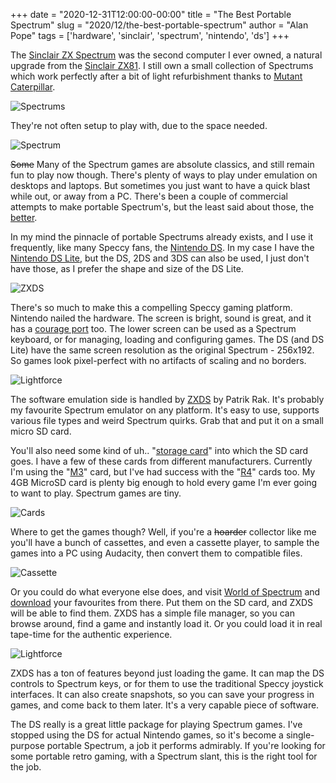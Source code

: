 +++
date = "2020-12-31T12:00:00-00:00"
title = "The Best Portable Spectrum"
slug = "2020/12/the-best-portable-spectrum"
author = "Alan Pope"
tags = ['hardware', 'sinclair', 'spectrum', 'nintendo', 'ds']
+++

The [Sinclair ZX Spectrum](https://en.wikipedia.org/wiki/ZX_Spectrum) was the second computer I ever owned, a natural upgrade from the [Sinclair ZX81](https://en.wikipedia.org/wiki/ZX81). I still own a small collection of Spectrums which work perfectly after a bit of light refurbishment thanks to [Mutant Caterpillar](https://www.mutant-caterpillar.co.uk/shop/product_info.php?products_id=4609).

![Spectrums](/blog/images/2020-12-31/spectrums.jpg)

They're not often setup to play with, due to the space needed.

![Spectrum](/blog/images/2020-12-31/spectrum.jpg)

~~Some~~ Many of the Spectrum games are absolute classics, and still remain fun to play now though. There's plenty of ways to play under emulation on desktops and laptops. But sometimes you just want to have a quick blast while out, or away from a PC. There's been a couple of commercial attempts to make portable Spectrum's, but the least said about those, the [better](https://en.wikipedia.org/wiki/ZX_Spectrum_Vega%2B).

In my mind the pinnacle of portable Spectrums already exists, and I use it frequently, like many Speccy fans, the [Nintendo DS](https://en.wikipedia.org/wiki/Nintendo_DS). In my case I have the [Nintendo DS Lite](https://en.wikipedia.org/wiki/Nintendo_DS_Lite), but the DS, 2DS and 3DS can also be used, I just don't have those, as I prefer the shape and size of the DS Lite.

![ZXDS](/blog/images/2020-12-31/ds-1.jpg)

There's so much to make this a compelling Speccy gaming platform. Nintendo nailed the hardware. The screen is bright, sound is great, and it has a [courage port](https://www.theverge.com/2016/9/7/12838024/apple-iphone-7-plus-headphone-jack-removal-courage) too. The lower screen can be used as a Spectrum keyboard, or for managing, loading and configuring games. The DS (and DS Lite) have the same screen resolution as the original Spectrum - 256x192. So games look pixel-perfect with no artifacts of scaling and no borders.

![Lightforce](/blog/images/2020-12-31/ds-3.jpg)

The software emulation side is handled by [ZXDS](http://zxds.raxoft.cz/) by Patrik Rak. It's probably my favourite Spectrum emulator on any platform. It's easy to use, supports various file types and weird Spectrum quirks. Grab that and put it on a small micro SD card. 

You'll also need some kind of uh.. "[storage card](https://en.wikipedia.org/wiki/List_of_Nintendo_DS_and_3DS_flash_cartridges#Second_generation)" into which the SD card goes. I have a few of these cards from different manufacturers. Currently I'm using the "[M3](https://en.wikipedia.org/wiki/List_of_Nintendo_DS_and_3DS_flash_cartridges#SuperCard_and_M3_Perfect)" card, but I've had success with the "[R4](https://en.wikipedia.org/wiki/R4_cartridge)" cards too. My 4GB MicroSD card is plenty big enough to hold every game I'm ever going to want to play. Spectrum games are tiny.

![Cards](/blog/images/2020-12-31/cards.jpg)

Where to get the games though? Well, if you're a ~~hoarder~~ collector like me you'll have a bunch of cassettes, and even a cassette player, to sample the games into a PC using Audacity, then convert them to compatible files. 

![Cassette](/blog/images/2020-12-31/cassette.jpg)

Or you could do what everyone else does, and visit [World of Spectrum](https://worldofspectrum.org/) and [download](https://worldofspectrum.org/archive/software/games) your favourites from there. Put them on the SD card, and ZXDS will be able to find them. ZXDS has a simple file manager, so you can browse around, find a game and instantly load it. Or you could load it in real tape-time for the authentic experience.

![Lightforce](/blog/images/2020-12-31/ds-2.jpg)

ZXDS has a ton of features beyond just loading the game. It can map the DS controls to Spectrum keys, or for them to use the traditional Speccy joystick interfaces. It can also create snapshots, so you can save your progress in games, and come back to them later. It's a very capable piece of software.

The DS really is a great little package for playing Spectrum games. I've stopped using the DS for actual Nintendo games, so it's become a single-purpose portable Spectrum, a job it performs admirably. If you're looking for some portable retro gaming, with a Spectrum slant, this is the right tool for the job.

